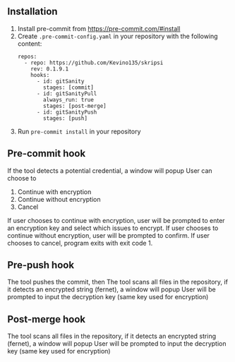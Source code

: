## Installation
1. Install pre-commit from https://pre-commit.com/#install
2. Create `.pre-commit-config.yaml` in your repository with the following content:
   ```
   repos:
     - repo: https://github.com/Kevino135/skripsi
       rev: 0.1.9.1
       hooks:
         - id: gitSanity
           stages: [commit]
         - id: gitSanityPull
           always_run: true
           stages: [post-merge]
         - id: gitSanityPush
           stages: [push]
   ```
3. Run `pre-commit install` in your repository

## Pre-commit hook
If the tool detects a potential credential, a window will popup
User can choose to
1. Continue with encryption
2. Continue without encryption
3. Cancel

If user chooses to continue with encryption, user will be prompted to enter an encryption key and select which issues to encrypt.
If user chooses to continue without encryption, user will be prompted to confirm.
If user chooses to cancel, program exits with exit code 1.

## Pre-push hook
The tool pushes the commit, then
The tool scans all files in the repository, if it detects an encrypted string (fernet), a window will popup
User will be prompted to input the decryption key (same key used for encryption)

## Post-merge hook
The tool scans all files in the repository, if it detects an encrypted string (fernet), a window will popup
User will be prompted to input the decryption key (same key used for encryption)
